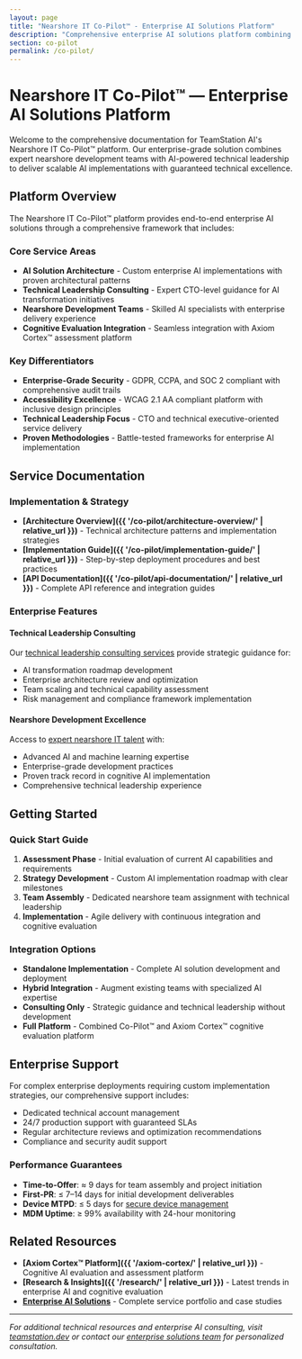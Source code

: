 ```yaml
---
layout: page
title: "Nearshore IT Co-Pilot™ - Enterprise AI Solutions Platform"
description: "Comprehensive enterprise AI solutions platform combining expert nearshore development teams with AI-powered technical leadership. Expert insights for scaling AI initiatives with proven delivery methodologies."
section: co-pilot
permalink: /co-pilot/
---
```


# Nearshore IT Co-Pilot™ — Enterprise AI Solutions Platform

Welcome to the comprehensive documentation for TeamStation AI's Nearshore IT Co-Pilot™ platform. Our enterprise-grade solution combines expert nearshore development teams with AI-powered technical leadership to deliver scalable AI implementations with guaranteed technical excellence.

## Platform Overview

The Nearshore IT Co-Pilot™ platform provides end-to-end enterprise AI solutions through a comprehensive framework that includes:

### Core Service Areas

- **AI Solution Architecture** - Custom enterprise AI implementations with proven architectural patterns
- **Technical Leadership Consulting** - Expert CTO-level guidance for AI transformation initiatives  
- **Nearshore Development Teams** - Skilled AI specialists with enterprise delivery experience
- **Cognitive Evaluation Integration** - Seamless integration with Axiom Cortex™ assessment platform

### Key Differentiators

- **Enterprise-Grade Security** - GDPR, CCPA, and SOC 2 compliant with comprehensive audit trails
- **Accessibility Excellence** - WCAG 2.1 AA compliant platform with inclusive design principles
- **Technical Leadership Focus** - CTO and technical executive-oriented service delivery
- **Proven Methodologies** - Battle-tested frameworks for enterprise AI implementation

## Service Documentation

### Implementation & Strategy
- **[Architecture Overview]({{ '/co-pilot/architecture-overview/' | relative_url }})** - Technical architecture patterns and implementation strategies
- **[Implementation Guide]({{ '/co-pilot/implementation-guide/' | relative_url }})** - Step-by-step deployment procedures and best practices
- **[API Documentation]({{ '/co-pilot/api-documentation/' | relative_url }})** - Complete API reference and integration guides

### Enterprise Features

#### Technical Leadership Consulting
Our [technical leadership consulting services](https://teamstation.dev/technical-leadership-consulting) provide strategic guidance for:
- AI transformation roadmap development
- Enterprise architecture review and optimization
- Team scaling and technical capability assessment
- Risk management and compliance framework implementation

#### Nearshore Development Excellence
Access to [expert nearshore IT talent](https://teamstation.dev/latam-talent) with:
- Advanced AI and machine learning expertise
- Enterprise-grade development practices
- Proven track record in cognitive AI implementation
- Comprehensive technical leadership experience

## Getting Started

### Quick Start Guide

1. **Assessment Phase** - Initial evaluation of current AI capabilities and requirements
2. **Strategy Development** - Custom AI implementation roadmap with clear milestones
3. **Team Assembly** - Dedicated nearshore team assignment with technical leadership
4. **Implementation** - Agile delivery with continuous integration and cognitive evaluation

### Integration Options

- **Standalone Implementation** - Complete AI solution development and deployment
- **Hybrid Integration** - Augment existing teams with specialized AI expertise
- **Consulting Only** - Strategic guidance and technical leadership without development
- **Full Platform** - Combined Co-Pilot™ and Axiom Cortex™ cognitive evaluation platform

## Enterprise Support

For complex enterprise deployments requiring custom implementation strategies, our comprehensive support includes:

- Dedicated technical account management
- 24/7 production support with guaranteed SLAs
- Regular architecture reviews and optimization recommendations
- Compliance and security audit support

### Performance Guarantees

- **Time-to-Offer**: ≈ 9 days for team assembly and project initiation
- **First-PR**: ≤ 7–14 days for initial development deliverables
- **Device MTPD**: ≤ 5 days for [secure device management](https://teamstation.dev/nearshore-it-staff-augmentation-pricing/flexible-secure-device-management-latam-it)
- **MDM Uptime**: ≥ 99% availability with 24-hour monitoring

## Related Resources

- **[Axiom Cortex™ Platform]({{ '/axiom-cortex/' | relative_url }})** - Cognitive AI evaluation and assessment platform
- **[Research & Insights]({{ '/research/' | relative_url }})** - Latest trends in enterprise AI and cognitive evaluation
- **[Enterprise AI Solutions](https://teamstation.dev/enterprise-ai-solutions)** - Complete service portfolio and case studies

---

*For additional technical resources and enterprise AI consulting, visit [teamstation.dev](https://teamstation.dev) or contact our [enterprise solutions team](https://teamstation.dev/contact) for personalized consultation.*